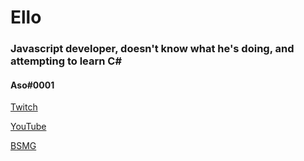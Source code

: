# Ello

### Javascript developer, doesn't know what he's doing, and attempting to learn C# 

#### Aso#0001

[Twitch](https://twitch.tv/asovr)

[YouTube](https://www.youtube.com/channel/UC8-WzCWvZJMYRuuTcChzjJw)

[BSMG](https://discord.gg/beatsabermods)


